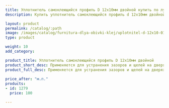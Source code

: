 ```yaml
---
title: Уплотнитель самоклеющийся профиль D 12х10мм двойной купить по лучшей цене с доставкой - Поролоныч
description: Купить уплотнитель самоклеющийся профиль d 12х10мм двойной в розницу с доставкой по Москве в интернет-магазине Поролоныча.

layout: product
permalink: /catalog/:path
image: /images/catalog/furnitura-dlya-obivki-klej/uplotnitel-d-12x10-01_1600w.jpg
type: product

weight: 10
add_category: 

product_title: Уплотнитель самоклеющийся профиль D 12х10мм двойной
product_short_desc: Применяется для устранения зазоров и щелей на дверях.
product_full_desc: Применяется для устранения зазоров и щелей на дверях.
        
price_after: "м.п."
products:
- id: 1279
  price: 100

---
```

